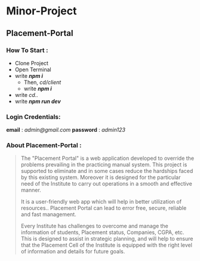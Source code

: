 # Minor-Project


## Placement-Portal


### How To Start :
* Clone Project
* Open Terminal
* write **_npm i_**
    * Then, *cd/client*
    * write **_npm i_**
* write *cd..*
* write **_npm run dev_**


### Login Credentials: 
**email** : _admin@gmail.com_
**password** : _admin123_


### About Placement-Portal :
>The "Placement Portal" is a web application developed to override the problems prevailing in the practicing manual system. This project is supported to eliminate and in some cases reduce the hardships faced by this existing system. Moreover it is designed for the particular need of the Institute to carry out operations in a smooth and effective manner.
>
>It is a user-friendly web app which will help in better utilization of resources.. Placement Portal can lead to error free, secure, reliable and fast management. 
>
>Every Institute has challenges to overcome and manage the information of students, Placement status, Companies, CGPA, etc. This is designed to assist in strategic planning, and will help to ensure that the Placement Cell of the Institute is equipped with the right level of information and details for future goals.
